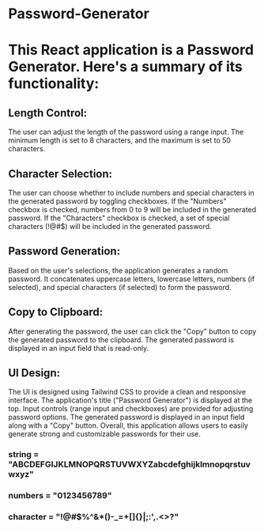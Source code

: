 # Password-Generator

# This React application is a Password Generator. Here's a summary of its functionality:

## Length Control:
The user can adjust the length of the password using a range input.
The minimum length is set to 8 characters, and the maximum is set to 50 characters.


## Character Selection:
The user can choose whether to include numbers and special characters in the generated password by toggling checkboxes.
If the "Numbers" checkbox is checked, numbers from 0 to 9 will be included in the generated password.
If the "Characters" checkbox is checked, a set of special characters (!@#$) will be included in the generated password.


## Password Generation:
Based on the user's selections, the application generates a random password.
It concatenates uppercase letters, lowercase letters, numbers (if selected), and special characters (if selected) to form the password.


## Copy to Clipboard:
After generating the password, the user can click the "Copy" button to copy the generated password to the clipboard.
The generated password is displayed in an input field that is read-only.


## UI Design:
The UI is designed using Tailwind CSS to provide a clean and responsive interface.
The application's title ("Password Generator") is displayed at the top.
Input controls (range input and checkboxes) are provided for adjusting password options.
The generated password is displayed in an input field along with a "Copy" button.
Overall, this application allows users to easily generate strong and customizable passwords for their use.


### string = "ABCDEFGIJKLMNOPQRSTUVWXYZabcdefghijklmnopqrstuvwxyz"
### numbers = "0123456789"
### character = "!@#$%^&*()-_=+[]{}|;:',.<>?"
